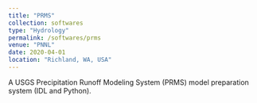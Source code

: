 ```yaml
---
title: "PRMS"
collection: softwares
type: "Hydrology"
permalink: /softwares/prms
venue: "PNNL"
date: 2020-04-01
location: "Richland, WA, USA"
---
```


A USGS Precipitation Runoff Modeling System (PRMS) model preparation system (IDL and Python).



